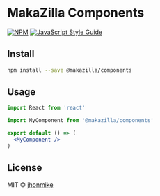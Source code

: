 # MakaZilla Components

> 

[![NPM](https://img.shields.io/npm/v/@makazilla/components.svg)](https://www.npmjs.com/package/@makazilla/components) [![JavaScript Style Guide](https://img.shields.io/badge/code_style-standard-brightgreen.svg)](https://standardjs.com)

## Install

```bash
npm install --save @makazilla/components
```

## Usage

```jsx
import React from 'react'

import MyComponent from '@makazilla/components'

export default () => (
  <MyComponent />
)
```

## License

MIT © [jhonmike](https://github.com/jhonmike)
